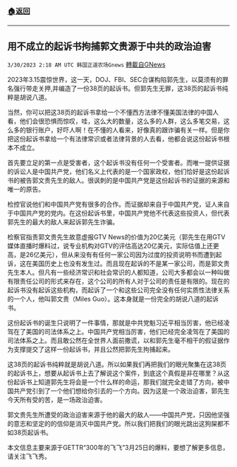 ###  [:house:返回](README.md)
---


## 用不成立的起诉书拘捕郭文贵源于中共的政治迫害
`3/30/2023 2:18 AM UTC 韩国正道农场Gnews` [轉載自GNews](https://gnews.org/articles/1058150)

2023年3.15震惊世界，这一天，DOJ、FBI、SEC合谋构陷郭先生，以莫须有的罪名强行带走关押,并编造了一份38页的起诉书。但郭先生无罪，这38页的起诉书纯粹是胡说八道。

当然，你可以把这38页的起诉书拿给一个不懂西方法律不懂美国法律的中国人看，他们会很恐惧而惊叹，哇，这么大的数量，这么多的人群，这么多笔交易，这么多的银行账户，好吓人啊！在不懂的人看来，好像真的跟诈骗有关一样。但是你把这份起诉书拿给一个有法律常识或者法律背景的人去看，他都会说这份起诉书根本不成立。

首先要立足的第一点是受害者，这个起诉书没有任何一个受害者。而唯一提供证据的诉讼人是中国共产党，他们名义上代表的是一个国家政权，他们恰好是这份起诉书的被告郭文贵先生的敌人。很讽刺的是中国共产党是这份起诉书的证据的来源和唯一的原告。

检控官说他们和中国共产党有很多的合作。而证据却来自于中国共产党，证人来自于中国共产党的党内。在这份起诉书里，中国共产党他不代表这些投资人，但代表郭先生的最大的敌人来起诉郭先生诈骗。

检察官指责郭文贵先生故意虚报GTV News的价值为20亿美元（郭先生在用GTV媒体直播时爆料过，说专业机构对GTV的评估高达20亿美元，实际估值上还更高，是26亿美元），但从来没有有任何一家公司因为过度的投资说明书而遭到起诉，这在美国历史上也没有发生过。而且现在起诉的不是某一家公司，而是郭文贵先生本人。但凡有一些经济常识和社会常识的人都知道，公司大多都会以一种叫做有限责任公司的形式来存在，这个公司的所有人对于公司的责任是有限的。现在的起诉书没有起诉这些机构，而起诉了一个和这些公司完全没有任何实质性法律关系的一个人，他叫郭文贵（Miles Guo）。这本身就是一份完全的胡说八道的起诉书。

这份起诉书的诞生只说明了一件事情，那就是中共党魁习近平相当厉害，他已经凌驾在了美国的司法体系之上。中国共产党相当厉害，他们已经完全凌驾在了美国的司法体系之上。而且敢公然在全世界人面前撒谎，以和郭先生毫不相干的假证据作为支撑提交了这样一份起诉书，并且公然把郭先生拘捕起来。

这38页的起诉书纯粹就是胡说八道。所以如果我们再把我们的眼光聚集在这38页的起诉书上，想要从起诉书上去了解说这个案件，到底这个真假是非在哪里？从这份起诉书上知道郭先生将会是一个什么样的命运，那我们就完全走错了方向，被中国共产党引到了一个他们想给你引去的一个方向。因为这是一个政治迫害，郭先生今天所有受的苦，是一场政治迫害。

郭文贵先生所遭受的政治迫害来源于他的最大的敌人——中国共产党，只因他坚强的意志和坚定的的信仰是消灭中国共产党。所以我们把我们的眼光跳出这狗屎都不如38页起诉书。

本文信息主要来源于GETTR“300年的飞飞”3月25日的爆料，要想了解更多信息，请关注飞飞秀。
